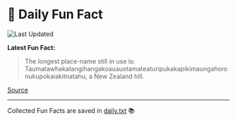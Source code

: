 # 🌟 Daily Fun Fact

![Last Updated](https://img.shields.io/badge/Last_Updated-2025_07_08-blue?style=flat-square)

**Latest Fun Fact:**

> The longest place-name still in use is: Taumatawhakatangihangakoauauotamateaturipukakapikimaungahoronukupokaiakitnatahu, a New Zealand hill.  

[Source](http://www.djtech.net/humor/useless_facts.htm)

---

Collected Fun Facts are saved in [daily.txt](daily.txt) 📚
